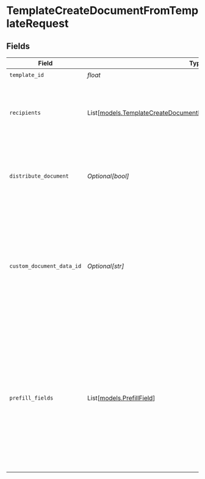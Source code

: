# TemplateCreateDocumentFromTemplateRequest


## Fields

| Field                                                                                                                                                                          | Type                                                                                                                                                                           | Required                                                                                                                                                                       | Description                                                                                                                                                                    |
| ------------------------------------------------------------------------------------------------------------------------------------------------------------------------------ | ------------------------------------------------------------------------------------------------------------------------------------------------------------------------------ | ------------------------------------------------------------------------------------------------------------------------------------------------------------------------------ | ------------------------------------------------------------------------------------------------------------------------------------------------------------------------------ |
| `template_id`                                                                                                                                                                  | *float*                                                                                                                                                                        | :heavy_check_mark:                                                                                                                                                             | N/A                                                                                                                                                                            |
| `recipients`                                                                                                                                                                   | List[[models.TemplateCreateDocumentFromTemplateRecipientRequestBody](../models/templatecreatedocumentfromtemplaterecipientrequestbody.md)]                                     | :heavy_check_mark:                                                                                                                                                             | The information of the recipients to create the document with.                                                                                                                 |
| `distribute_document`                                                                                                                                                          | *Optional[bool]*                                                                                                                                                               | :heavy_minus_sign:                                                                                                                                                             | Whether to create the document as pending and distribute it to recipients.                                                                                                     |
| `custom_document_data_id`                                                                                                                                                      | *Optional[str]*                                                                                                                                                                | :heavy_minus_sign:                                                                                                                                                             | The data ID of an alternative PDF to use when creating the document. If not provided, the PDF attached to the template will be used.                                           |
| `prefill_fields`                                                                                                                                                               | List[[models.PrefillField](../models/prefillfield.md)]                                                                                                                         | :heavy_minus_sign:                                                                                                                                                             | The fields to prefill on the document before sending it out. Useful when you want to create a document from an existing template and pre-fill the fields with specific values. |